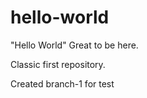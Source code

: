 # hello-world
"Hello World" Great to be here. 

Classic first repository. 

Created branch-1 for test
